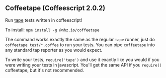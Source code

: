 Coffeetape (Coffeescript 2.0.2)
----------

Run [tape](https://github.com/substack/tape) tests written in coffeescript!

To install: `npm install -g @nhz.io/coffeetape`

The command works exactly the same as the regular `tape` runner, just do `coffeetape test/*.coffee` to run your tests. You can pipe `coffeetape` into any standard tap reporter as you would expect.

To write your tests, `require('tape')` and use it exactly like you would if you were writing your tests in javascript. You'll get the same API if you `require()` coffeetape, but it's not recommended.
